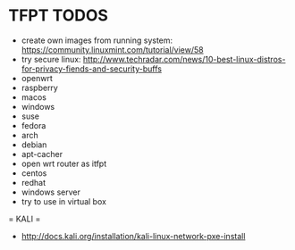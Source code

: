 # TFPT TODOS
* create own images from running system: https://community.linuxmint.com/tutorial/view/58
* try secure linux: http://www.techradar.com/news/10-best-linux-distros-for-privacy-fiends-and-security-buffs
* openwrt
* raspberry
* macos
* windows
* suse
* fedora
* arch
* debian
* apt-cacher
* open wrt router as itfpt
* centos
* redhat
* windows server
* try to use in virtual box

= KALI =
* http://docs.kali.org/installation/kali-linux-network-pxe-install
